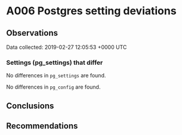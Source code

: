 # A006 Postgres setting deviations #

## Observations ##
Data collected: 2019-02-27 12:05:53 +0000 UTC  

### Settings (pg_settings) that differ ###

No differences in `pg_settings` are found.


No differences in `pg_config` are found.



## Conclusions ##


## Recommendations ##


